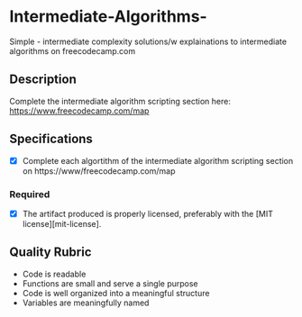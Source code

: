 # Intermediate-Algorithms-
Simple - intermediate complexity solutions/w explainations to intermediate algorithms on freecodecamp.com

## Description

Complete the intermediate algorithm scripting section here:
https://www.freecodecamp.com/map


## Specifications

- [X] Complete each algortithm of the intermediate algorithm scripting section on https://www/freecodecamp.com/map

### Required

- [X] The artifact produced is properly licensed, preferably with the [MIT license][mit-license].

## Quality Rubric

-  Code is readable
-  Functions are small and serve a single purpose
-  Code is well organized into a meaningful structure
-  Variables are meaningfully named

